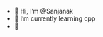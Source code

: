 - 👋 Hi, I’m @Sanjanak
- 🌱 I’m currently learning cpp
- 💞

<!---
Sanjana042000/Sanjana042000 is a ✨ special ✨ repository because its `README.md` (this file) appears on your GitHub profile.
You can click the Preview link to take a look at your changes.
--->
